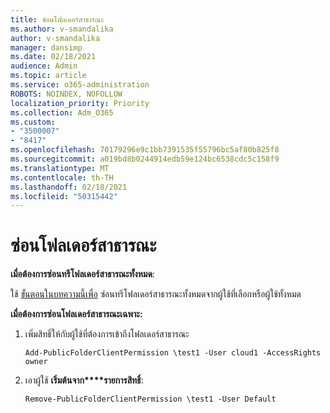 ```yaml
---
title: ซ่อนโฟลเดอร์สาธารณะ
ms.author: v-smandalika
author: v-smandalika
manager: dansimp
ms.date: 02/18/2021
audience: Admin
ms.topic: article
ms.service: o365-administration
ROBOTS: NOINDEX, NOFOLLOW
localization_priority: Priority
ms.collection: Adm_O365
ms.custom:
- "3500007"
- "8417"
ms.openlocfilehash: 70179296e9c1bb7391535f55796bc5af80b825f8
ms.sourcegitcommit: a019bd8b0244914edb59e124bc6538cdc5c158f9
ms.translationtype: MT
ms.contentlocale: th-TH
ms.lasthandoff: 02/18/2021
ms.locfileid: "50315442"
---
```

# <a name="hide-public-folders"></a>ซ่อนโฟลเดอร์สาธารณะ

**เมื่อต้องการซ่อนทรีโฟลเดอร์สาธารณะทั้งหมด**:

ใช้ [ขั้นตอนในบทความนี้เพื่อ](https://aka.ms/ControlPF) ซ่อนทรีโฟลเดอร์สาธารณะทั้งหมดจากผู้ใช้ที่เลือกหรือผู้ใช้ทั้งหมด

**เมื่อต้องการซ่อนโฟลเดอร์สาธารณะเฉพาะ:**

1. เพิ่มสิทธิ์ให้กับผู้ใช้ที่ต้องการเข้าถึงโฟลเดอร์สาธารณะ

    `Add-PublicFolderClientPermission \test1 -User cloud1 -AccessRights owner`

2. เอาผู้ใช้ **เริ่มต้นจาก****รายการสิทธิ์**:

    `Remove-PublicFolderClientPermission \test1 -User Default`
